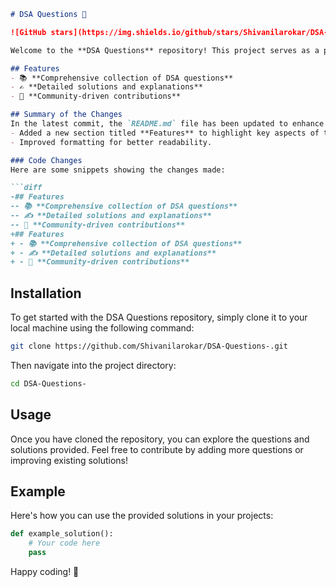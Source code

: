 ```markdown
# DSA Questions 🚀

![GitHub stars](https://img.shields.io/github/stars/Shivanilarokar/DSA-Questions-?style=social) ![Forks](https://img.shields.io/github/forks/Shivanilarokar/DSA-Questions-?style=social)

Welcome to the **DSA Questions** repository! This project serves as a platform for developers and learners to practice and enhance their skills in Data Structures and Algorithms (DSA). This repository is designed to help you improve your understanding of various data structures and algorithms through a collection of questions and solutions.

## Features
- 📚 **Comprehensive collection of DSA questions**
- ✍️ **Detailed solutions and explanations**
- 🤝 **Community-driven contributions**

## Summary of the Changes
In the latest commit, the `README.md` file has been updated to enhance the structure and presentation. The following modifications were made:
- Added a new section titled **Features** to highlight key aspects of the project.
- Improved formatting for better readability.

### Code Changes
Here are some snippets showing the changes made:

```diff
-## Features
-- 📚 **Comprehensive collection of DSA questions**
-- ✍️ **Detailed solutions and explanations**
-- 🤝 **Community-driven contributions**
+## Features
+ - 📚 **Comprehensive collection of DSA questions**
+ - ✍️ **Detailed solutions and explanations**
+ - 🤝 **Community-driven contributions**
```

## Installation
To get started with the DSA Questions repository, simply clone it to your local machine using the following command:

```bash
git clone https://github.com/Shivanilarokar/DSA-Questions-.git
```

Then navigate into the project directory:

```bash
cd DSA-Questions-
```

## Usage
Once you have cloned the repository, you can explore the questions and solutions provided. Feel free to contribute by adding more questions or improving existing solutions!

## Example
Here's how you can use the provided solutions in your projects:

```python
def example_solution():
    # Your code here
    pass
```

Happy coding! 🎉
```
